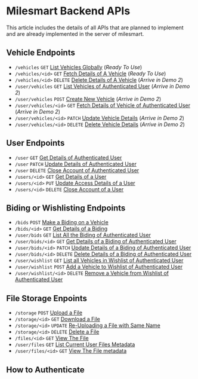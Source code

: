 # Milesmart Backend APIs
This article includes the details of all APIs that are planned to implement and are already implemented in the server of milesmart.
## Vehicle Endpoints
- `/vehicles` `GET` [List Vehicles Globally](Docs/Vehicles.md) (*Ready To Use*)
- `/vehicles/<id>` `GET` [Fetch Details of A Vehicle](Docs/Vehicle.md) (*Ready To Use*)
- `/vehicles/<id>` `DELETE` [Delete Details of A Vehicle](Docs/DELETE.Vehicle.md) (*Arrive in Demo 2*)
- `/user/vehicles` `GET` [List Vehicles of Authenticated User](Docs/User/GET.Vehicles.md) (*Arrive in Demo 2*)
- `/user/vehicles` `POST` [Create New Vehicle](Docs/User/POST.Vehicles.md) (*Arrive in Demo 2*)
- `/user/vehicles/<id>` `GET` [Fetch Details of Vehicle of Authenticated User](Docs/User/GET.Vehicle.md) (*Arrive in Demo 2*)
- `/user/vehicles/<id>` `PATCH` [Update Vehicle Details](Docs/User/PATCH.Vehicle.md) (*Arrive in Demo 2*)
- `/user/vehicles/<id>` `DELETE` [Delete Vehicle Details](Docs/User/DELETE.Vehicle.md) (*Arrive in Demo 2*)

## User Endpoints

- `/user` `GET` [Get Details of Authenticated User](Docs/GET.User.md)
- `/user` `PATCH` [Update Details of Authenticated User](Docs/PATCH.User.md)
- `/user` `DELETE` [Close Account of Authenticated User](Docs/DELETE.User.md)
- `/users/<id>` `GET` [Get Details of a User](Docs/GET.User.md)
- `/users/<id>` `PUT` [Update Access Details of a User](Docs/PATCH.User.md)
- `/users/<id>` `DELETE` [Close Account of a User](Docs/DELETE.User.md)

## Biding or Wishlisting Endpoints
- `/bids` `POST` [Make a Biding on a Vehicle](Docs/POST.Bids.md)
- `/bids/<id>` `GET` [Get Details of a Biding](Docs/GET.Bid.md)
- `/user/bids` `GET` [List All the Biding of Authenticated User](Docs/user/GET.Bids.md)
- `/user/bids/<id>` `GET` [Get Details of a Biding of Authenticated User](Docs/GET.Bid.md)
- `/user/bids/<id>` `PATCH` [Update Details of a Biding of Authenticated User](Docs/PATCH.Bid.md)
- `/user/bids/<id>` `DELETE` [Delete Details of a Biding of Authenticated User](Docs/DELETE.Bid.md)
- `/user/wishlist` `GET` [List all Vehicles in Wishlist of Authenticated User](Docs/User/GET.Wishlist.md)
- `/user/wishlist` `POST` [Add a Vehicle to Wishlist of Authenticated User](Docs/User/POST.Wishlist.md)
- `/user/wishlist/<id>` `DELETE` [Remove a Vehicle from Wishlist of Authenticated User](Docs/User/DELETE.Wishlist.md)

## File Storage Enpoints
- `/storage` `POST` [Upload a File](Docs/POST.Storage.md)
- `/storage/<id>` `GET` [Download a File](Docs/GET.Storage.md)
- `/storage/<id>` `UPDATE` [Re-Uploading a File with Same Name](Docs/UPDATE.Storage.md)
- `/storage/<id>` `DELETE` [Delete a File](Docs/DELETE.Storage.md)
- `/files/<id>` `GET` [View The File](Docs/POST.Storage.md)
- `/user/files` `GET` [List Current User Files Metadata](Docs/POST.Storage.md)
- `/user/files/<id>` `GET` [View The File metadata](Docs/POST.Storage.md)

## How to Authenticate

